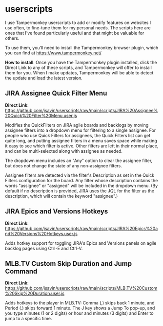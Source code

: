 # userscripts

I use Tampermonkey userscripts to add or modify features on websites I use often, to fine-tune them for my personal needs. The scripts here are ones that I've found particularly useful and that might be valuable for others.

To use them, you'll need to install the Tampermonkey browser plugin, which you can find at https://www.tampermonkey.net/

**How to install**: Once you have the Tampermonkey plugin installed, click the Direct Link to any of these scripts, and Tampermonkey will offer to install them for you. When I make updates, Tampermonkey will be able to detect the update and load the latest version.

## JIRA Assignee Quick Filter Menu

**Direct Link**: https://github.com/jsavin/userscripts/raw/main/scripts/JIRA%20Assignee%20Quick%20Filter%20Menu.user.js

Modifies the QuickFilters on JIRA agile boards and backlogs by moving assignee filters into a dropdown menu for filtering to a single assignee. For people who use Quick Filters for assignees, the Quick Filters list can get quite long, and putting assignee filters in a menu saves space while making it easy to see which filter is active. Other filters are left in their normal place, and can be multi-selected along with assignee as needed.

The dropdown menu includes an "Any" option to clear the assignee filter, but does not change the state of any non-assignee filters.

Assignee filters are detected via the filter's Description as set in the Quick Filters configuration for the board. Any filter whose description contains the words "assignee" or "assigned" will be included in the dropdown menu. (By default if no description is provided, JIRA uses the JQL for the filter as the description, which will contain the keyword "assignee".)


## JIRA Epics and Versions Hotkeys

**Direct Link**: https://github.com/jsavin/userscripts/raw/main/scripts/JIRA%20Epics%20and%20Versions%20Hotkeys.user.js

Adds hotkey support for toggling JIRA's Epics and Versions panels on agile backlog pages using Ctrl-E and Ctrl-V.

## MLB.TV Custom Skip Duration and Jump Command

**Direct Link**:
https://github.com/jsavin/userscripts/raw/main/scripts/MLB.TV%20Custom%20Skip%20Duration.user.js

Adds hotkeys to the player in MLB.TV: Comma (,) skips back 1 minute, and Period (.) skips forward 1 minute. The J key shows a Jump To pop-up, and you type minutes (1 or 2 digits) or hour and minutes (3 digits) and Enter to jump to a specific time.
